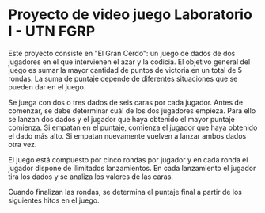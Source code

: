 # Proyecto de video juego Laboratorio I - UTN FGRP





Este proyecto consiste en "El Gran Cerdo": un juego de dados de dos jugadores en el que intervienen el azar y la codicia.
El objetivo general del juego es sumar la mayor cantidad de puntos de victoria en un total de 5 rondas. La suma de puntaje depende de diferentes situaciones que se pueden dar en el juego.

Se juega con dos o tres dados de seis caras por cada jugador. Antes de comenzar, se debe determinar cuál de los dos jugadores empieza. Para ello
se lanzan dos dados y el jugador que haya obtenido el mayor puntaje comienza. Si empatan en el puntaje, comienza el jugador que haya obtenido
el dado más alto. Si empatan nuevamente vuelven a lanzar ambos dados otra vez.

El juego está compuesto por cinco rondas por jugador y en cada ronda el jugador dispone de ilimitados lanzamientos.
En cada lanzamiento el jugador tira los dados y se analiza los valores de las caras.

Cuando finalizan las rondas, se determina el puntaje final a partir de los siguientes hitos en el juego.
